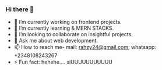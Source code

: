 ### Hi there 👋

- 🔭 I’m currently working on frontend projects.
- 🌱 I’m currently learning & MERN STACKS.
- 👯 I’m looking to collaborate on insightful projects.
- 💬 Ask me about web development.
- 📫 How to reach me- mail: rahzy24@gmail.com; whatsapp: +2348108243267
- ⚡ Fun fact: hehehe.... siUUUUUUUUUUU
